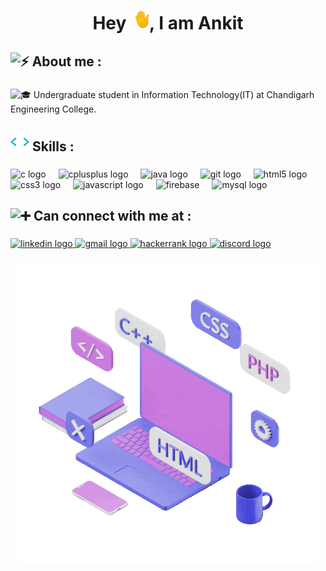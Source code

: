 <h1 align="center">Hey <img src="Assets/Hi.gif" height="30" />, I am Ankit</h1>

###

<h2 align="left">
  <picture>
    <source srcset="https://fonts.gstatic.com/s/e/notoemoji/latest/26a1/512.webp" type="image/webp">
    <img src="https://fonts.gstatic.com/s/e/notoemoji/latest/26a1/512.gif" alt="⚡" width="32" height="32">
  </picture>
  About me :</h2>

###

<p align="left">
  <picture>
    <source srcset="https://fonts.gstatic.com/s/e/notoemoji/latest/1f393/512.webp" type="image/webp">
    <img src="https://fonts.gstatic.com/s/e/notoemoji/latest/1f393/512.gif" alt="🎓" width="32" height="32">
  </picture>
  Undergraduate student in Information Technology(IT) at Chandigarh Engineering College.</p>

###

<h2 align="left"><img src="Assets/CodeLogoAnimated.gif" height="30" >  Skills  :</h2>

###

<div align="left">
  <img src="https://cdn.jsdelivr.net/gh/devicons/devicon/icons/c/c-original.svg" height="40" alt="c logo"  />
  <img width="12" />
  <img src="https://cdn.jsdelivr.net/gh/devicons/devicon/icons/cplusplus/cplusplus-original.svg" height="40" alt="cplusplus logo"  />
  <img width="12" />
  <img src="https://cdn.jsdelivr.net/gh/devicons/devicon/icons/java/java-original.svg" height="40" alt="java logo"  />
  <img width="12" />
  <img src="https://cdn.jsdelivr.net/gh/devicons/devicon/icons/git/git-original.svg" height="40" alt="git logo"  />
  <img width="12" />
  <img src="https://cdn.jsdelivr.net/gh/devicons/devicon/icons/html5/html5-original.svg" height="40" alt="html5 logo"  />
  <img width="12" />
  <img src="https://cdn.jsdelivr.net/gh/devicons/devicon/icons/css3/css3-original.svg" height="40" alt="css3 logo"  />
  <img width="12" />
  <img src="https://cdn.jsdelivr.net/gh/devicons/devicon/icons/javascript/javascript-original.svg" height="40" alt="javascript logo"  />
  <img width="12" />
  <img src="https://cdn.jsdelivr.net/gh/devicons/devicon/icons/firebase/firebase-plain.svg" height="40" alt="firebase"/>
  <img width="12" />
  <img src="https://cdn.jsdelivr.net/gh/devicons/devicon/icons/mysql/mysql-original.svg" height="40" alt="mysql logo"  />
</div>

###

<h2 align="left">
  <picture>
    <source srcset="https://fonts.gstatic.com/s/e/notoemoji/latest/2795/512.webp" type="image/webp">
    <img src="https://fonts.gstatic.com/s/e/notoemoji/latest/2795/512.gif" alt="➕" width="32" height="32">
  </picture>
  Can connect with me at :</h2>

###

<div align="left">
  <a href="https://www.linkedin.com/in/ankitshubham01" target="_blank">
    <img src="https://raw.githubusercontent.com/maurodesouza/profile-readme-generator/master/src/assets/icons/social/linkedin/default.svg" width="52" height="40" alt="linkedin logo"  />
  </a>
  <a href="ankitshubham2002@gmail.com" target="_blank">
    <img src="https://raw.githubusercontent.com/maurodesouza/profile-readme-generator/master/src/assets/icons/social/gmail/default.svg" width="52" height="40" alt="gmail logo"  />
  </a>
  <a href="hackerrank.com/AnkitShubham" target="_blank">
    <img src="https://raw.githubusercontent.com/maurodesouza/profile-readme-generator/master/src/assets/icons/social/hackerrank/default.svg" width="52" height="40" alt="hackerrank logo"  />
  </a>
  <a href="https://discordapp.com/users/782274439357399051/" target="_blank">
    <img src="https://raw.githubusercontent.com/maurodesouza/profile-readme-generator/master/src/assets/icons/social/discord/default.svg" width="52" height="40" alt="discord logo"  />
  </a>
</div>

###

<div align="center">
  <img src="Assets/WebDevAnimated.gif" width="480" height="480" frameBorder="0" class="giphy-embed" allowFullScreen>
</div>

###
